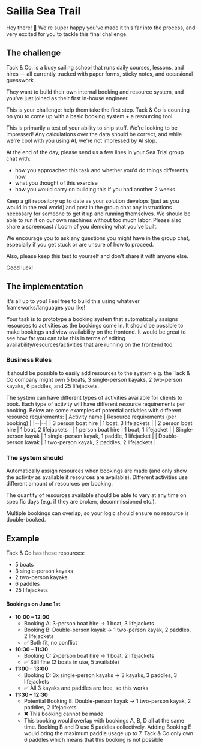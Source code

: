 # Sailia Sea Trail
  
Hey there! 👋 We're super happy you've made it this far into the process, and very excited for you to tackle this final challenge.  
  
## The challenge  
  
Tack & Co. is a busy sailing school that runs daily courses, lessons, and hires — all currently tracked with paper forms, sticky notes, and occasional guesswork.  
  
They want to build their own internal booking and resource system, and you've just joined as their first in-house engineer.  
  
This is your challenge: help them take the first step. Tack & Co is counting on you to come up with a basic booking system + a resourcing tool.  
  
This is primarily a test of your ability to ship stuff. We're looking to be impressed! Any calculations over the data should be correct, and while we're cool with you using AI, we're not impressed by AI slop.  
  
At the end of the day, please send us a few lines in your Sea Trial group chat with:  
- how you approached this task and whether you'd do things differently now  
- what you thought of this exercise  
- how you would carry on building this if you had another 2 weeks  
  
Keep a git repository up to date as your solution develops (just as you would in the real world) and post in the group chat any instructions necessary for someone to get it up and running themselves. We should be able to run it on our own machines without too much labor. Please also share a screencast / Loom of you demoing what you've built.  
  
We encourage you to ask any questions you might have in the group chat, especially if you get stuck or are unsure of how to proceed.  
  
Also, please keep this test to yourself and don't share it with anyone else.  
  
Good luck!  
  
## The implementation  
  
It's all up to you! Feel free to build this using whatever frameworks/languages you like!  
  
Your task is to prototype a booking system that automatically assigns resources to activities as the bookings come in. It should be possible to make bookings and view availability on the frontend. It would be great to see how far you can take this in terms of editing availability/resources/activities that are running on the frontend too. 
  
### Business Rules  
  
It should be possible to easily add resources to the system e.g. the Tack & Co company might own 5 boats, 3 single-person kayaks, 2 two-person kayaks,  6 paddles, and 25 lifejackets.

The system can have different types of activities available for clients to book. Each type of activity will have different resource requirements per booking. Below are some examples of potential activities with different resource requirements:
| Activity name | Resource requirements (per booking) |
|--|--|
| 3 person boat hire | 1 boat, 3 lifejackets |
| 2 person boat hire | 1 boat, 2 lifejackets |
| 1 person boat hire | 1 boat, 1 lifejacket |
| Single-person kayak | 1 single-person kayak, 1 paddle, 1 lifejacket |
| Double-person kayak | 1 two-person kayak, 2 paddles, 2 lifejackets |
  
### The system should
  
Automatically assign resources when bookings are made (and only show the activity as available if resources are available). Different activities use different amount of resources per booking.  
  
The quantity of resources available should be able to vary at any time on specific days (e.g. if they are broken, decommissioned etc.).

Multiple bookings can overlap, so your logic should ensure no resource is double-booked.

## Example

Tack & Co has these resources:
- 5 boats
- 3 single-person kayaks
- 2 two-person kayaks
- 6 paddles
- 25 lifejackets
    
#### Bookings on June 1st
- **10:00 – 12:00**
    - Booking A: 3-person boat hire → 1 boat, 3 lifejackets
    - Booking B: Double-person kayak → 1 two-person kayak, 2 paddles, 2 lifejackets
    - ✅ Both fit, no conflict
- **10:30 – 11:30**
    - Booking C: 2-person boat hire → 1 boat, 2 lifejackets
    - ✅ Still fine (2 boats in use, 5 available)
- **11:00 – 13:00**
    - Booking D: 3x single-person kayaks → 3 kayaks, 3 paddles, 3 lifejackets
    -   ✅ All 3 kayaks and paddles are free, so this works
- **11:30 – 12:30**
    - Potential Booking E: Double-person kayak → 1 two-person kayak, 2 paddles, 2 lifejackets
    - ❌ This booking cannot be made
    - This booking would overlap with bookings A, B, D all at the same time. Booking B and D use 5 paddles collectively. Adding Booking E would bring the maximum paddle usage up to 7. Tack & Co only own 6 paddles which means that this booking is not possible
